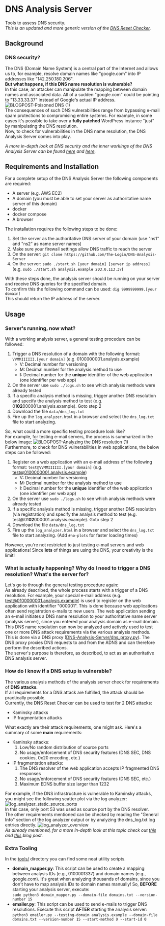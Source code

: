 # DNS Analysis Server
Tools to assess DNS security.  
*This is an updated and more generic version of the [DNS Reset Checker](https://github.com/The-Login/DNS-Reset-Checker).*
## Background
### DNS security?  
The DNS (Domain Name System) is a central part of the Internet and allows us to, for example, resolve domain names like "google.com" into IP addresses like "142.250.180.206".  
**But what happens, if this DNS name resolution is vulnerable?**  
In this case, an attacker can manipulate the mapping between domain names and associated data. All of a sudden "google.com" could be pointing to "13.33.33.37" instead of Google's actual IP address.  
![BLOGPOST-Poisoned DNS (1)](https://user-images.githubusercontent.com/84237895/188393745-80f199f9-ee7f-419d-9969-41dc18d094ec.png)  
The consequences of such DNS vulnerabilities range from bypassing e-mail spam protections to compromising entire systems. For example, in some cases it's possible to take over a **fully patched** WordPress instance "just" by manipulating the DNS resolution.  
Now, to check for vulnerabilities in the DNS name resolution, the DNS Analysis Server comes into play.

*A more in-depth look at DNS security and the inner workings of the DNS Analysis Server can be found [here](https://sec-consult.com/blog/detail/forgot-password-taking-over-user-accounts-kaminsky-style/) and [here](https://sec-consult.com/blog/detail/melting-the-dns-iceberg-taking-over-your-infrastructure-kaminsky-style/).*

## Requirements and Installation
For a complete setup of the DNS Analysis Server the following components are required:
* A server (e.g. AWS EC2)
* A domain (you must be able to set your server as authoritative name server of this domain)
* docker
* docker compose
* A browser

The installation requires the following steps to be done:
1. Set the server as the authoritative DNS server of your domain (use "ns1" and "ns2" as name server names)
2. Make sure your firewall settings allow DNS traffic to reach the server
3. On the server: ```git clone https://github.com/The-Login/DNS-Analysis-Server```
4. On the server: ```sudo ./start.sh [your domain] [server ip address]``` (e.g. ```sudo ./start.sh analysis.example 203.0.113.37```)

With these steps done, the analysis server should be running on your server and receive DNS queries for the specified domain.  
To confirm this the following command can be used:
```dig 9999999999.[your domain]```  
This should return the IP address of the server.


## Usage
### Server's running, now what?
With a working analysis server, a general testing procedure can be followed:
1. Trigger a DNS resolution of a domain with the following format: ```VVMMIIIIII.[your domain]``` (e.g. 0100000001.analysis.example)
    - V: Decimal number for versioning
    - M: Decimal number for the analysis method to use
    - I: Decimal number for the **unique** identifier of the web application (one identifier per web app)
2. On the server use ```sudo ./logs.sh``` to see which analysis methods were already tested
3. If a specific analysis method is missing, trigger another DNS resolution and specify the analysis method to test (e.g. 01**02**000001.analysis.example). Goto step 2
4. Download the file ```data/dns_log.txt```
5. Fire up the ```log_analyzer.html``` in a browser and select the ```dns_log.txt``` file to start analyzing.

So, what could a more specific testing procedure look like?  
For example, for testing e-mail servers, the process is summarized in the below image:
![BLOGPOST-Analyzing the DNS resolution (1)](https://user-images.githubusercontent.com/84237895/188394975-db02bb29-faff-4417-8300-7357825e033f.png)  
Furthermore, to check for DNS vulnerabilities in web applications, the below steps can be followed:  
1. Register on a web application with an e-mail address of the following format: ```test@VVMMIIIIII.[your domain]``` (e.g. test@0100000001.analysis.example)
    - V: Decimal number for versioning
    - M: Decimal number for the analysis method to use
    - I: Decimal number for the **unique** identifier of the web application (one identifier per web app)
2. On the server use ```sudo ./logs.sh``` to see which analysis methods were already tested
3. If a specific analysis method is missing, trigger another DNS resolution (via registration) and specify the analysis method to test (e.g. test@01**02**000001.analysis.example). Goto step 2
4. Download the file ```data/dns_log.txt```
5. Fire up the ```log_analyzer.html``` in a browser and select the ```dns_log.txt``` file to start analyzing. (Add ```#no-plots``` for faster loading times)  

However, you're not restricted to just testing e-mail servers and web applications! Since **lots** of things are using the DNS, your creativity is the limit!

### What is actually happening? Why do I need to trigger a DNS resolution? What's the server for?

Let's go to through the general testing procedure again:  
As already described, the whole process starts with a trigger of a DNS resolution. For example, your special e-mail address (e.g. test@0100000001.analysis.example) is used to register on the web application with identifier "000001". This is done because web applications often send registration e-mails to new users. The  web application sending an e-mail initiates a DNS name resolution to your authoritative name server (analysis server), since you entered your analysis domain as e-mail domain. This DNS name resolution can now be analyzed and actively used to test one or more DNS attack requirements via the various analysis methods. This is done via a DNS proxy ([DNS-Analysis-Server/dns_proxy.py](https://github.com/The-Login/DNS-Analysis-Server/blob/main/DNS-Analysis-Server/dns_proxy.py)). The DNS proxy proxies DNS requests to and from the ADNS and can therefore perform the described actions.  
The server's purpose is therefore, as described, to act as an authoritative DNS analysis server. 

### How do I know if a DNS setup is vulnerable?
The various analysis methods of the analysis server check for requirements of **DNS attacks**.  
If all requirements for a DNS attack are fulfilled, the attack should be practically possible.  
Currently, the DNS Reset Checker can be used to test for 2 DNS attacks:
- Kaminsky attacks
- IP fragmentation attacks

What exactly are their attack requirements, one might ask. Here's a summary of some **main** requirements:  
- Kaminsky attacks:
    1. Low/No random distribution of source ports
    2. No usage/enforcement of DNS security features (DNS SEC, DNS cookies, 0x20 encoding, etc.)
- IP fragmentation attacks:
    1. The DNS resolver of the web application accepts IP fragmented DNS responses
    2. No usage/enforcement of DNS security features (DNS SEC, etc.)
    3. Maximum EDNS buffer size larger than 1232 

For example, if the DNS infrastructure is vulnerable to Kaminsky attacks, you might see the following scatter plot via the log analyzer:  
![log_analyzer_static_source_ports](https://user-images.githubusercontent.com/84237895/188707061-18cb18f9-0f37-4ffe-bbf3-18ba29358d64.PNG)  
In this case, only port 53 was used as source port by the DNS resolver.  
The other requirements mentioned can be checked by reading the "General Info" section of the log analyzer output or by analyzing the dns_log.txt log entries directly.
![log_analyzer_overview](https://user-images.githubusercontent.com/84237895/188706313-ab9bd732-676c-408f-8344-043a0c5827df.PNG)  
*As already mentioned, for a more in-depth look at this topic check out [this](https://sec-consult.com/blog/detail/forgot-password-taking-over-user-accounts-kaminsky-style/) and [this](https://sec-consult.com/blog/detail/melting-the-dns-iceberg-taking-over-your-infrastructure-kaminsky-style/) blog post.*  
### Extra Tooling
In the [tools/](https://github.com/The-Login/DNS-Analysis-Server/tree/main/tools) directory you can find some neat utility scripts.
- **domain_mapper.py**: This script can be used to create a mapping between analysis IDs (e.g., 0100001337) and domain names (e.g., google.com). It's great when analyzing thousands of domains, since you don't have to map analysis IDs to domain names manually! So, **BEFORE** starting your analysis server, execute:  
```sudo python3 domain_mapper.py --domain-file domains.txt --version-number 15```  
- **emailer.py**: This script can be used to send e-mails to trigger DNS resolutions. Execute this script **AFTER** starting the analysis server:  
```python3 emailer.py --testing-domain analysis.example --domain-file domains.txt --version-number 15 --start-method 0 --start-id 0```  

